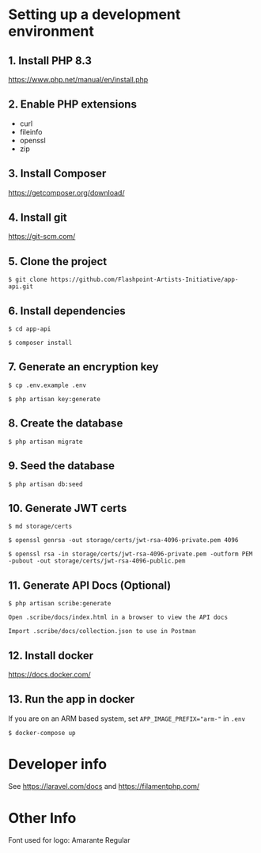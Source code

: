 # Setting up a development environment

## 1. Install PHP 8.3

https://www.php.net/manual/en/install.php

## 2. Enable PHP extensions
- curl
- fileinfo
- openssl
- zip

## 3. Install Composer

https://getcomposer.org/download/

## 4. Install git

https://git-scm.com/

## 5. Clone the project

    $ git clone https://github.com/Flashpoint-Artists-Initiative/app-api.git

## 6. Install dependencies
    
    $ cd app-api
    
    $ composer install

## 7. Generate an encryption key

    $ cp .env.example .env

    $ php artisan key:generate

## 8. Create the database

    $ php artisan migrate

## 9. Seed the database

    $ php artisan db:seed

## 10. Generate JWT certs

    $ md storage/certs

    $ openssl genrsa -out storage/certs/jwt-rsa-4096-private.pem 4096

    $ openssl rsa -in storage/certs/jwt-rsa-4096-private.pem -outform PEM -pubout -out storage/certs/jwt-rsa-4096-public.pem

## 11. Generate API Docs (Optional)

    $ php artisan scribe:generate

    Open .scribe/docs/index.html in a browser to view the API docs

    Import .scribe/docs/collection.json to use in Postman

## 12. Install docker

https://docs.docker.com/

## 13. Run the app in docker
If you are on an ARM based system, set `APP_IMAGE_PREFIX="arm-"` in `.env`

    $ docker-compose up

# Developer info

See https://laravel.com/docs and https://filamentphp.com/

# Other Info

Font used for logo: Amarante Regular